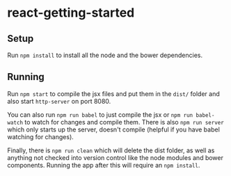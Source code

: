 # react-getting-started

## Setup

Run `npm install` to install all the node and the bower dependencies.

## Running

Run `npm start` to compile the jsx files and put them in the `dist/` folder and also start `http-server` on port 8080.

You can also run `npm run babel` to just compile the jsx or `npm run babel-watch` to watch for changes and compile them. There is also `npm run server` which only starts up the server, doesn't compile (helpful if you have babel watching for changes).

Finally, there is `npm run clean` which will delete the dist folder, as well as anything not checked into version control like the node modules and bower components. Running the app after this will require an `npm install`. 
